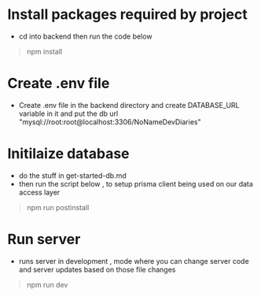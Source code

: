 # Install packages required by project
- cd into backend then run the code below
> npm install

# Create .env file 
- Create .env file in the backend directory and create DATABASE_URL variable in it and put the db url "mysql://root:root@localhost:3306/NoNameDevDiaries"

# Initilaize database
- do the stuff in get-started-db.md
- then run the script below , to setup prisma client being used on our data access layer
> npm run postinstall

# Run server
- runs server in development , mode where you can change server code and server updates based on those file changes
> npm run dev
